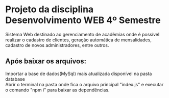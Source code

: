 # Projeto da disciplina Desenvolvimento WEB  4º Semestre
Sistema Web destinado ao gerenciamento de acadêmias 
onde é possível realizar o cadastro de clientes, 
geração automática de mensalidades, 
cadastro de novos administradores, entre outros.
## Após baixar os arquivos:
Importar a base de dados(MySql) mais atualizada disponível na pasta database <br>
Abrir o terminal na pasta onde fica o arquivo principal "index.js" e executar o comando "npm i" para baixar as dependências.
